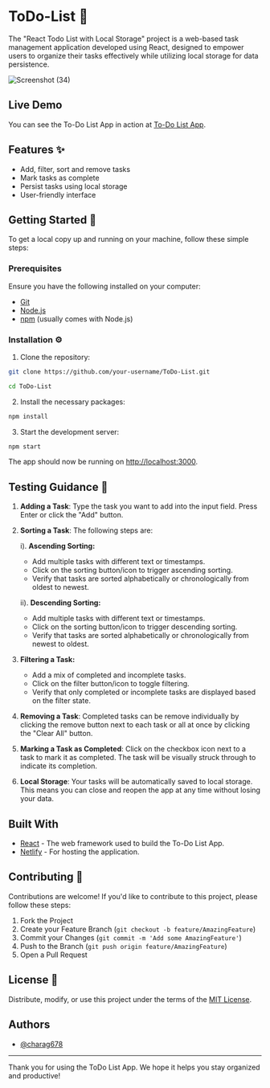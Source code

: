 # ToDo-List  📝
The "React Todo List with Local Storage" project is a web-based task management application developed using React, designed to empower users to organize their tasks effectively while utilizing local storage for data persistence.

![Screenshot (34)](https://github.com/charag678/ToDo-List/assets/132742281/5e6ff0ed-964d-4afa-8091-dfdc8a32f0a2)

## Live Demo

You can see the To-Do List App in action at [To-Do List App](https://to-dolist54.netlify.app/).

## Features ✨

- Add, filter, sort and remove tasks
- Mark tasks as complete
- Persist tasks using local storage
- User-friendly interface
  
## Getting Started 🚀

To get a local copy up and running on your machine, follow these simple steps:

### Prerequisites

Ensure you have the following installed on your computer:

- [Git](https://git-scm.com/)
- [Node.js](https://nodejs.org/en/download/)
- [npm](https://www.npmjs.com/get-npm) (usually comes with Node.js)

 ### Installation ⚙️

1. Clone the repository:

```bash
git clone https://github.com/your-username/ToDo-List.git

cd ToDo-List
```

2. Install the necessary packages:

```bash
npm install
```

3. Start the development server:

```bash
npm start
```

The app should now be running on [http://localhost:3000](http://localhost:3000).

## Testing Guidance 📝

1.  **Adding a Task**: Type the task you want to add into the input field. Press Enter or click the "Add" button.
   
2.  **Sorting a Task**: The following steps are:

     i). **Ascending Sorting:**
    
      - Add multiple tasks with different text or timestamps.
      - Click on the sorting button/icon to trigger ascending sorting.
      - Verify that tasks are sorted alphabetically or chronologically from oldest to newest.

     ii). **Descending Sorting:**
    
      - Add multiple tasks with different text or timestamps.
      - Click on the sorting button/icon to trigger descending sorting.
      - Verify that tasks are sorted alphabetically or chronologically from newest to oldest.

 4.  **Filtering a Task:**

     - Add a mix of completed and incomplete tasks.
     - Click on the filter button/icon to toggle filtering.
     - Verify that only completed or incomplete tasks are displayed based on the filter state.
     
5.  **Removing a Task**: Completed tasks can be remove individually by clicking the remove button next to each task or all at once by clicking the "Clear All" button.
6.  **Marking a Task as Completed**: Click on the checkbox icon next to a task to mark it as completed. The task will be visually struck through to indicate its completion.
7.  **Local Storage**: Your tasks will be automatically saved to local storage. This means you can close and reopen the app at any time without losing your data.

## Built With

- [React](https://reactjs.org/) - The web framework used to build the To-Do List App.
- [Netlify](https://www.netlify.com/) - For hosting the application.

## Contributing 🤝

Contributions are welcome! If you'd like to contribute to this project, please follow these steps:

1. Fork the Project
2. Create your Feature Branch (`git checkout -b feature/AmazingFeature`)
3. Commit your Changes (`git commit -m 'Add some AmazingFeature'`)
4. Push to the Branch (`git push origin feature/AmazingFeature`)
5. Open a Pull Request

## License 📜

Distribute, modify, or use this project under the terms of the [MIT License](LICENSE).

## Authors

- [@charag678](https://www.github.com/charag678)


---

Thank you for using the ToDo List App. We hope it helps you stay organized and productive!
